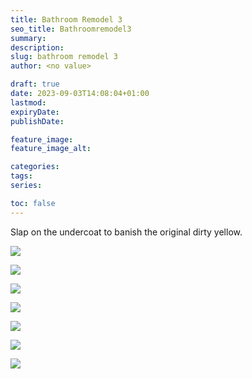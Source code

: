 ```yaml
---
title: Bathroom Remodel 3
seo_title: Bathroomremodel3
summary: 
description: 
slug: bathroom remodel 3
author: <no value>

draft: true
date: 2023-09-03T14:08:04+01:00
lastmod: 
expiryDate: 
publishDate: 

feature_image: 
feature_image_alt: 

categories:
tags:
series:

toc: false
---
```


Slap on the undercoat to banish the original dirty yellow.

![](/images/0272.jpeg)

![](/images/0273.jpeg)

![](/images/0274.jpeg)


![](/images/0276.jpeg)

![](/images/0277.jpeg)


![](/images/0279.jpeg)

![](/images/0281.jpeg)

